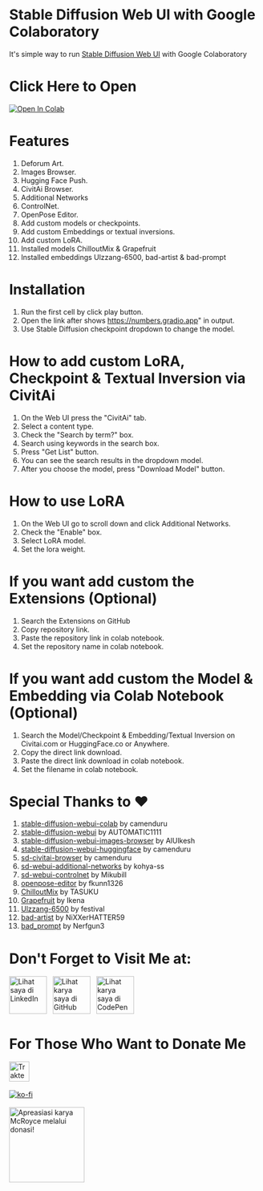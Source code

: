 # Stable Diffusion Web UI with Google Colaboratory
It's simple way to run [Stable Diffusion Web UI](https://github.com/AUTOMATIC1111/stable-diffusion-webui) with Google Colaboratory

# Click Here to Open
<a href="https://colab.research.google.com/github/McRoyce/stable-diffusion-webui-colaboratory/blob/main/SD_Web_UI.ipynb" target="_parent"><img src="https://colab.research.google.com/assets/colab-badge.svg" alt="Open In Colab"></a>

# Features
1. Deforum Art.
2. Images Browser.
3. Hugging Face Push. 
4. CivitAi Browser.
5. Additional Networks
6. ControlNet.
7. OpenPose Editor.
8. Add custom models or checkpoints.
9. Add custom Embeddings or textual inversions.
10. Add custom LoRA.
11. Installed models ChilloutMix & Grapefruit
12. Installed embeddings Ulzzang-6500, bad-artist & bad-prompt

# Installation
1. Run the first cell by click play button.
2. Open the link after shows https://numbers.gradio.app" in output.
3. Use Stable Diffusion checkpoint dropdown to change the model.

# How to add custom LoRA, Checkpoint & Textual Inversion via CivitAi
1. On the Web UI press the "CivitAi" tab.
2. Select a content type.
3. Check the "Search by term?" box.
4. Search using keywords in the search box.
5. Press "Get List" button.
6. You can see the search results in the dropdown model.
7. After you choose the model, press "Download Model" button.

# How to use LoRA
1. On the Web UI go to scroll down and click Additional Networks.
2. Check the "Enable" box.
3. Select LoRA model.
4. Set the lora weight.

# If you want add custom the Extensions (Optional)
1. Search the Extensions on GitHub
2. Copy repository link.
3. Paste the repository link in colab notebook.
4. Set the repository name in colab notebook.

# If you want add custom the Model & Embedding via Colab Notebook (Optional)
1. Search the Model/Checkpoint & Embedding/Textual Inversion on Civitai.com or HuggingFace.co or Anywhere.
2. Copy the direct link download.
3. Paste the direct link download in colab notebook.
4. Set the filename in colab notebook.

# Special Thanks to ❤
1. [stable-diffusion-webui-colab](https://github.com/camenduru/stable-diffusion-webui-colab) by camenduru
2. [stable-diffusion-webui](https://github.com/AUTOMATIC1111/stable-diffusion-webui) by AUTOMATIC1111
3. [stable-diffusion-webui-images-browser](https://github.com/AlUlkesh/stable-diffusion-webui-images-browser) by AlUlkesh
4. [stable-diffusion-webui-huggingface](https://github.com/camenduru/stable-diffusion-webui-huggingface) by camenduru
5. [sd-civitai-browser](https://github.com/camenduru/sd-civitai-browser) by camenduru
6. [sd-webui-additional-networks](https://github.com/kohya-ss/sd-webui-additional-networks) by kohya-ss
7. [sd-webui-controlnet](https://github.com/Mikubill/sd-webui-controlnet) by Mikubill
8. [openpose-editor](https://github.com/fkunn1326/openpose-editor) by fkunn1326
9. [ChilloutMix](https://civitai.com/models/6424/chilloutmix) by TASUKU
10. [Grapefruit](https://civitai.com/models/2583/grapefruit-hentai-model) by Ikena
11. [Ulzzang-6500](https://civitai.com/models/8109/ulzzang-6500-korean-doll-aesthetic) by festival
12. [bad-artist](https://huggingface.co/NiXXerHATTER59/bad-artist) by NiXXerHATTER59
13. [bad_prompt](https://huggingface.co/datasets/Nerfgun3/bad_prompt) by Nerfgun3

# Don't Forget to Visit Me at:
<a href="https://www.linkedin.com/in/muhamad-faisal-fikri-dewantoro-18655b226" title="Kunjungi LinkedIn saya"> <img src="https://cdn-icons-png.flaticon.com/512/174/174857.png" width="75px" alt="Lihat saya di LinkedIn"></a> &nbsp;
<a href="https://github.com/McRoyce" title="Kunjungi GitHub saya"> <img src="https://cdn-icons-png.flaticon.com/512/25/25231.png" width="75px" alt="Lihat karya saya di GitHub"></a> &nbsp;
<a href="https://codepen.io/mcroyce" title="Kunjungi CodePen saya"> <img src="https://cdn-icons-png.flaticon.com/512/2111/2111501.png" width="75px" alt="Lihat karya saya di CodePen"></a>

# For Those Who Want to Donate Me
<a href="https://trakteer.id/McRoyce" target="_blank"><img id="wse-buttons-preview" src="https://cdn.trakteer.id/images/embed/trbtn-red-1.png" style="border:0px;height:40px;" alt="Trakteer Saya" height="40"></a><br><br>
[![ko-fi](https://ko-fi.com/img/githubbutton_sm.svg)](https://ko-fi.com/S6S7A9I8Q)<br><br>
<a href="https://saweria.co/McRoyce" title="Donasi untuk karya McRoyce"> <img src="https://i.ibb.co/8cg9SQS/index.png" width="150px" alt="Apreasiasi karya McRoyce melalui donasi!"></a>
